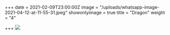 +++
date = 2021-02-09T23:00:00Z
image = "/uploads/whatsapp-image-2021-04-12-at-11-55-31.jpeg"
showonlyimage = true
title = "Dragon"
weight = "4"

+++
![](/uploads/whatsapp-image-2021-04-12-at-11-55-31.jpeg)